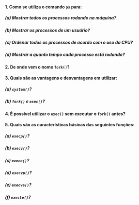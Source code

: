 #### 1. Como se utiliza o comando `ps` para:

##### (a) Mostrar todos os processos rodando na máquina?

##### (b) Mostrar os processos de um usuário?

##### (c) Ordenar todos os processos de acordo com o uso da CPU?

##### (d) Mostrar a quanto tempo cada processo está rodando?

#### 2. De onde vem o nome `fork()`?

#### 3. Quais são as vantagens e desvantagens em utilizar:

##### (a) `system()`?

##### (b) `fork()` e `exec()`?

#### 4. É possível utilizar o `exec()` sem executar o `fork()` antes?

#### 5. Quais são as características básicas das seguintes funções:

##### (a) `execp()`?

##### (b) `execv()`?

##### (c) `exece()`?

##### (d) `execvp()`?

##### (e) `execve()`?

##### (f) `execle()`?
